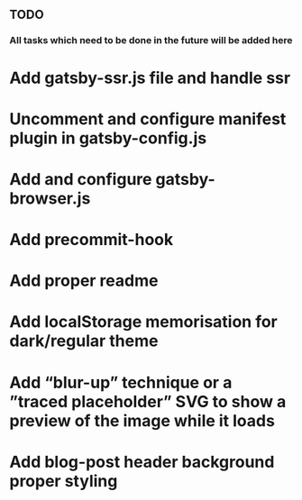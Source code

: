 ## TODO

### All tasks which need to be done in the future will be added here

# Add gatsby-ssr.js file and handle ssr

# Uncomment and configure manifest plugin in gatsby-config.js

# Add and configure gatsby-browser.js

# Add precommit-hook

# Add proper readme

# Add localStorage memorisation for dark/regular theme

# Add “blur-up” technique or a ”traced placeholder” SVG to show a preview of the image while it loads

# Add blog-post header background proper styling
